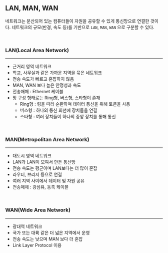 ## LAN, MAN, WAN

네트워크는 분산되어 있는 컴퓨터들이 자원을 공유할 수 있게 통신망으로 연결한 것이다. 네트워크의 규모(반경, 속도 등)를 기반으로 `LAN`, `MAN`, `WAN` 으로 구분할 수 있다.

<br>

### LAN(Local Area Network)
---

- 근거리 영역 네트워크
- 학교, 사무실과 같은 가까운 지역을 묶은 네트워크
- 전송 속도가 빠르고 혼잡하지 않음
- MAN, WAN 보다 높은 안정성과 속도
- 전송매체 : Ethernet 케이블
- 망 구성 형태로는 Ring형, 버스형, 스타형이 존재
  - Ring형 : 링을 따라 순환하며 데이터 통신을 위해 토큰을 사용
  - 버스형 : 하나의 통신 회선에 장치들을 연결
  - 스타형 : 여러 장치들이 하나의 중앙 장치를 통해 통신

<br>

### MAN(Metropolitan Area Network)
---


- 대도시 영역 네트워크
- LAN과 LAN이 모여서 만든 통신망
- 전송 속도는 평균이며 LAN보다는 더 많이 혼잡
- 라우터, 브리지 등으로 연결
- 여러 지역 사이에서 데이터 및 자원 공유
- 전송매체 : 광섬유, 동축 케이블

<br>

### WAN(Wide Area Network)
---

- 광대역 네트워크
- 국가 또는 대륙 같은 더 넓은 지역에서 운영
- 전송 속도는 낮으며 MAN 보다 더 혼잡
- Link Layer Protocol 이용